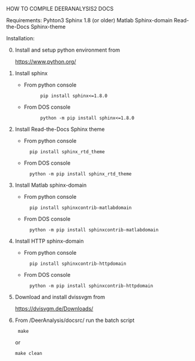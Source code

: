 HOW TO COMPILE DEERANALYSIS2 DOCS

Requirements: 
	Pyhton3
	Sphinx 1.8 (or older)
	Matlab Sphinx-domain
	Read-the-Docs Sphinx-theme
	
Installation:

0) Install and setup python environment from

    https://www.python.org/

1) Install sphinx

    - From python console
            
                pip install sphinx<=1.8.0
    - From DOS console
    
                python -m pip install sphinx<=1.8.0

3) Install Read-the-Docs Sphinx theme

    - From python console
    
            pip install sphinx_rtd_theme
    - From DOS console
    
            python -m pip install sphinx_rtd_theme

2) Install Matlab sphinx-domain

    - From python console
    
            pip install sphinxcontrib-matlabdomain
    - From DOS console
    
            python -m pip install sphinxcontrib-matlabdomain
	
3) Install HTTP sphinx-domain
	
    - From python console
    
            pip install sphinxcontrib-httpdomain
    - From DOS console		
    
            python -m pip install sphinxcontrib-httpdomain
		
4) Download and install dvissvgm from

	https://dvisvgm.de/Downloads/
		
5) From /DeerAnalysis/docsrc/ run the batch script

        make
    or
    
       make clean